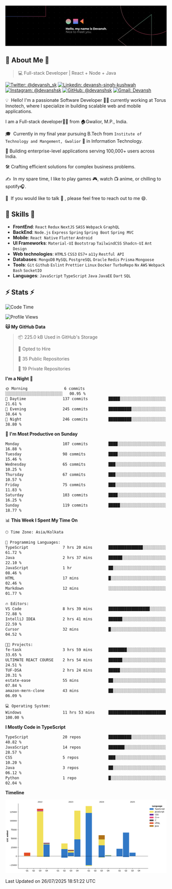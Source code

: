 ![Banner](./Devansh%20Singh%20Banner.png)

## 👋 About Me 👋

> 💻 Full-stack Developer | React + Node + Java

[![Twitter: @devansh_sk](https://img.shields.io/twitter/follow/devansh_sk?style=social)](https://twitter.com/devansh_sk)
[![Linkedin: devansh-singh-kushwah](https://img.shields.io/badge/-Devansh%20Singh%20Kushwah-blue?style=flat-square&logo=Linkedin&logoColor=white&link=https://www.linkedin.com/in/devanshsk/)](https://www.linkedin.com/in/devanshsk/)
[![Instagram: @devanshsk](https://img.shields.io/badge/-devanshsk-E4405F?style=flat-square&logo=instagram&logoColor=white)](https://instagram.com/devanshsk)
[![GitHub: @devanshsk](https://img.shields.io/github/followers/devanshsk?label=follow&style=social)](https://github.com/devanshsk)
[![Gmail: Devansh](https://img.shields.io/badge/Gmail-D14836?style=flat-square&logo=gmail&logoColor=white)](mailto:work.devanshsk@gmail.com)

💡 &nbsp;Hello! I'm a passionate Software Developer 🧑‍💻 currently working at Torus Innotech, where I specialize in building scalable web and mobile applications.

I am a Full-stack developer🧑‍💻 from 🏠Gwalior, M.P., India.

🎓 &nbsp;Currently in my final year pursuing B.Tech from `Institute of Technology and Mangement, Gwalior` 🏫 in Information Technology.

💼 Building enterprise-level applications serving 100,000+ users across India.

🛠️ Crafting efficient solutions for complex business problems.

✍️ &nbsp;In my spare time, I like to play games 🎮, watch 📺 anime, or chilling to spotify🎧.

💬 &nbsp;If you would like to talk 👋 , please feel free to reach out to me 😄.

##  🎉 Skills  🎉
- **FrontEnd**: `React` `Redux` `NextJS` `SASS` `Webpack` `GraphQL`
- **BackEnd**: `Node.js` `Express` `Spring` `Spring Boot` `Spring MVC`
- **Mobile**: `React Native` `Flutter` `Android` 
- **UI Frameworks**: `Material-UI` `Bootstrap` `TailwindCSS` `Shadcn-UI` `Ant Design`
- **Web technologies**: `HTML5` `CSS3` `ES7+` `a11y` `Restful API` 
- **Databases**: `MongoDB` `MySQL` `PostgreSQL` `Oracle` `Redis` `Prisma` `Mongoose`
- **Tools**: `Git` `Github` `Eslint` `Prettier` `Linux` `Docker` `TurboRepo` `Nx` `AWS` `Webpack` `Bash` `SocketIO`
- **Languages**: `JavaScript` `TypeScript` `Java` `JavaEE` `Dart` `SQL`

## ⚡ Stats ⚡
<!--START_SECTION:waka-->
![Code Time](http://img.shields.io/badge/Code%20Time-544%20hrs%2030%20mins-blue)

![Profile Views](http://img.shields.io/badge/Profile%20Views-0-blue)

**🐱 My GitHub Data** 

> 📦 225.0 kB Used in GitHub's Storage 
 > 
> 💼 Opted to Hire
 > 
> 📜 35 Public Repositories 
 > 
> 🔑 19 Private Repositories 
 > 
**I'm a Night 🦉** 

```text
🌞 Morning                6 commits           ░░░░░░░░░░░░░░░░░░░░░░░░░   00.95 % 
🌆 Daytime                137 commits         █████░░░░░░░░░░░░░░░░░░░░   21.61 % 
🌃 Evening                245 commits         ██████████░░░░░░░░░░░░░░░   38.64 % 
🌙 Night                  246 commits         ██████████░░░░░░░░░░░░░░░   38.80 % 
```
📅 **I'm Most Productive on Sunday** 

```text
Monday                   107 commits         ████░░░░░░░░░░░░░░░░░░░░░   16.88 % 
Tuesday                  98 commits          ████░░░░░░░░░░░░░░░░░░░░░   15.46 % 
Wednesday                65 commits          ███░░░░░░░░░░░░░░░░░░░░░░   10.25 % 
Thursday                 67 commits          ███░░░░░░░░░░░░░░░░░░░░░░   10.57 % 
Friday                   75 commits          ███░░░░░░░░░░░░░░░░░░░░░░   11.83 % 
Saturday                 103 commits         ████░░░░░░░░░░░░░░░░░░░░░   16.25 % 
Sunday                   119 commits         █████░░░░░░░░░░░░░░░░░░░░   18.77 % 
```


📊 **This Week I Spent My Time On** 

```text
🕑︎ Time Zone: Asia/Kolkata

💬 Programming Languages: 
TypeScript               7 hrs 20 mins       ███████████████░░░░░░░░░░   61.72 % 
Java                     2 hrs 37 mins       ██████░░░░░░░░░░░░░░░░░░░   22.10 % 
JavaScript               1 hr                ██░░░░░░░░░░░░░░░░░░░░░░░   08.46 % 
HTML                     17 mins             █░░░░░░░░░░░░░░░░░░░░░░░░   02.46 % 
Markdown                 12 mins             ░░░░░░░░░░░░░░░░░░░░░░░░░   01.77 % 

🔥 Editors: 
VS Code                  8 hrs 39 mins       ██████████████████░░░░░░░   72.88 % 
IntelliJ IDEA            2 hrs 41 mins       ██████░░░░░░░░░░░░░░░░░░░   22.59 % 
Cursor                   32 mins             █░░░░░░░░░░░░░░░░░░░░░░░░   04.52 % 

🐱‍💻 Projects: 
fe-task                  3 hrs 59 mins       ████████░░░░░░░░░░░░░░░░░   33.65 % 
ULTIMATE REACT COURSE    2 hrs 54 mins       ██████░░░░░░░░░░░░░░░░░░░   24.51 % 
TUF-DSA                  2 hrs 24 mins       █████░░░░░░░░░░░░░░░░░░░░   20.31 % 
estate-ease              55 mins             ██░░░░░░░░░░░░░░░░░░░░░░░   07.84 % 
amazon-mern-clone        43 mins             ██░░░░░░░░░░░░░░░░░░░░░░░   06.09 % 

💻 Operating System: 
Windows                  11 hrs 53 mins      █████████████████████████   100.00 % 
```

**I Mostly Code in TypeScript** 

```text
TypeScript               20 repos            ██████████░░░░░░░░░░░░░░░   40.82 % 
JavaScript               14 repos            ███████░░░░░░░░░░░░░░░░░░   28.57 % 
CSS                      5 repos             ███░░░░░░░░░░░░░░░░░░░░░░   10.20 % 
Java                     3 repos             ██░░░░░░░░░░░░░░░░░░░░░░░   06.12 % 
Python                   1 repo              █░░░░░░░░░░░░░░░░░░░░░░░░   02.04 % 
```



**Timeline**

![Lines of Code chart](https://raw.githubusercontent.com/DevanshSK/DevanshSK/main/assets/bar_graph.png)


 Last Updated on 26/07/2025 18:51:22 UTC
<!--END_SECTION:waka-->
